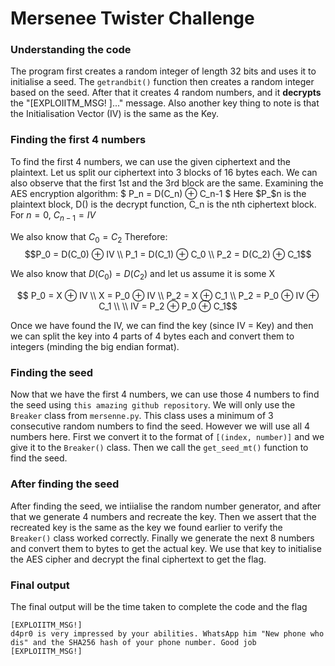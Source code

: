 # Mersenee Twister Challenge

### Understanding the code
The program first creates a random integer of length 32 bits and uses it to initialise a seed. The `getrandbit()` function then creates a random integer based on the seed. After that it creates 4 random numbers, and it **decrypts** the "[EXPLOIITM_MSG! ]..." message. Also another key thing to note is that the Initialisation Vector (IV) is the same as the Key. 

### Finding the first 4 numbers
To find the first 4 numbers, we can use the given ciphertext and the plaintext.
Let us split our ciphertext into 3 blocks of 16 bytes each. We can also observe that the first 1st and the 3rd block are the same.
Examining the AES encryption algorithm:
$ P_n = D(C_n) ⊕ C_n-1 $
Here $P_$n is the plaintext block, D() is the decrypt function, C_n is the nth ciphertext block. For $n=0$, $C_{n-1} = IV$

We also know that $C_0 = C_2$
Therefore:
$$P_0 = D(C_0) ⊕ IV \\
P_1 = D(C_1) ⊕ C_0 \\
P_2 = D(C_2) ⊕ C_1$$

We also know that $D(C_0) = D(C_2)$ and let us assume it is some X

$$
P_0 = X ⊕ IV \\
X = P_0 ⊕ IV \\
P_2 = X ⊕ C_1 \\
P_2 = P_0 ⊕ IV ⊕ C_1 \\
\\
IV = P_2 ⊕ P_0 ⊕ C_1$$

Once we have found the IV, we can find the key (since IV = Key) and then we can split the key into 4 parts of 4 bytes each and convert them to integers (minding the big endian format).

### Finding the seed
Now that we have the first 4 numbers, we can use those 4 numbers to find the seed using `this amazing github repository`. We will only use the `Breaker` class from `mersenne.py`. This class uses a minimum of 3 consecutive random numbers to find the seed. However we will use all 4 numbers here.
First we convert it to the format of `[(index, number)]` and we give it to the `Breaker()` class. Then we call the `get_seed_mt()` function to find the seed.

### After finding the seed
After finding the seed, we intiialise the random number generator, and after that we generate 4 numbers and recreate the key. Then we assert that the recreated key is the same as the key we found earlier to verify the `Breaker()` class worked correctly.
Finally we generate the next 8 numbers and convert them to bytes to get the actual key. We use that key to initialise the AES cipher and decrypt the final ciphertext to get the flag.

### Final output
The final output will be the time taken to complete the code and the flag 
```
[EXPLOIITM_MSG!]
d4pr0 is very impressed by your abilities. WhatsApp him "New phone who dis" and the SHA256 hash of your phone number. Good job
[EXPLOIITM_MSG!]
```

